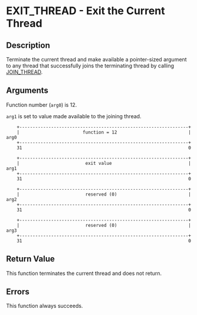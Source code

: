 # EXIT_THREAD - Exit the Current Thread

## Description

Terminate the current thread and make available a pointer-sized argument to any
thread that successfully joins the terminating thread by calling
[JOIN_THREAD](join-thread.md).

## Arguments

Function number (`arg0`) is 12.

`arg1` is set to value made available to the joining thread.

```
    +----------------------------------------------------------------+
    |                        function = 12                           |  arg0
    +----------------------------------------------------------------+
    31                                                               0
    
    +----------------------------------------------------------------+
    |                         exit value                             |  arg1
    +----------------------------------------------------------------+
    31                                                               0

    +----------------------------------------------------------------+
    |                         reserved (0)                           |  arg2
    +----------------------------------------------------------------+
    31                                                               0

    +----------------------------------------------------------------+
    |                         reserved (0)                           |  arg3
    +----------------------------------------------------------------+
    31                                                               0
```

## Return Value

This function terminates the current thread and does not return.

## Errors

This function always succeeds.
